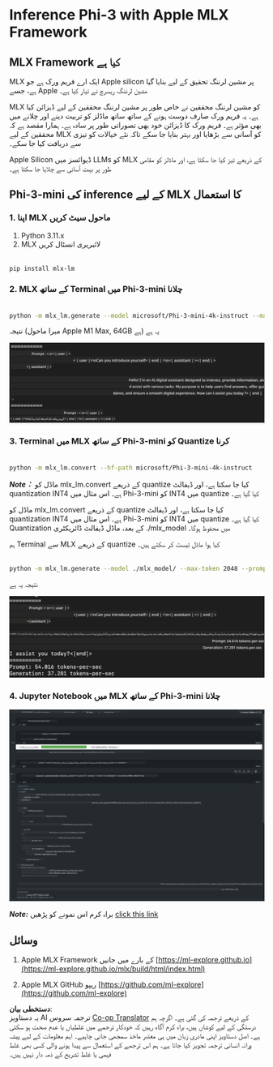 <!--
CO_OP_TRANSLATOR_METADATA:
{
  "original_hash": "dcb656f3d206fc4968e236deec5d4384",
  "translation_date": "2025-05-07T14:37:17+00:00",
  "source_file": "md/01.Introduction/03/MLX_Inference.md",
  "language_code": "ur"
}
-->
# **Inference Phi-3 with Apple MLX Framework**

## **MLX Framework کیا ہے**

MLX ایک ارے فریم ورک ہے جو Apple silicon پر مشین لرننگ تحقیق کے لیے بنایا گیا ہے، جسے Apple مشین لرننگ ریسرچ نے تیار کیا ہے۔

MLX کو مشین لرننگ محققین نے خاص طور پر مشین لرننگ محققین کے لیے ڈیزائن کیا ہے۔ یہ فریم ورک صارف دوست ہونے کے ساتھ ساتھ ماڈلز کو تربیت دینے اور چلانے میں بھی مؤثر ہے۔ فریم ورک کا ڈیزائن خود بھی تصوراتی طور پر سادہ ہے۔ ہمارا مقصد ہے کہ محققین کے لیے MLX کو آسانی سے بڑھایا اور بہتر بنایا جا سکے تاکہ نئے خیالات کو تیزی سے دریافت کیا جا سکے۔

Apple Silicon ڈیوائسز میں LLMs کو MLX کے ذریعے تیز کیا جا سکتا ہے، اور ماڈلز کو مقامی طور پر بہت آسانی سے چلایا جا سکتا ہے۔

## **Phi-3-mini کی inference کے لیے MLX کا استعمال**

### **1. اپنا MLX ماحول سیٹ کریں**

1. Python 3.11.x  
2. MLX لائبریری انسٹال کریں

```bash

pip install mlx-lm

```

### **2. MLX کے ساتھ Terminal میں Phi-3-mini چلانا**

```bash

python -m mlx_lm.generate --model microsoft/Phi-3-mini-4k-instruct --max-token 2048 --prompt  "<|user|>\nCan you introduce yourself<|end|>\n<|assistant|>"

```

نتیجہ (میرا ماحول Apple M1 Max, 64GB ہے) یہ ہے

![Terminal](../../../../../translated_images/01.5cf57df8f7407cf9281c0237f4e69c3728b8817253aad0835d14108b07c83c88.ur.png)

### **3. Terminal میں MLX کے ساتھ Phi-3-mini کو Quantize کرنا**

```bash

python -m mlx_lm.convert --hf-path microsoft/Phi-3-mini-4k-instruct

```

***Note：*** ماڈل کو mlx_lm.convert کے ذریعے quantize کیا جا سکتا ہے، اور ڈیفالٹ quantization INT4 ہے۔ اس مثال میں Phi-3-mini کو INT4 میں quantize کیا گیا ہے۔

ماڈل کو mlx_lm.convert کے ذریعے quantize کیا جا سکتا ہے، اور ڈیفالٹ quantization INT4 ہے۔ اس مثال میں Phi-3-mini کو INT4 میں quantize کیا گیا ہے۔ Quantization کے بعد، ماڈل ڈیفالٹ ڈائریکٹری ./mlx_model میں محفوظ ہوگا۔

ہم Terminal سے MLX کے ذریعے quantize کیا ہوا ماڈل ٹیسٹ کر سکتے ہیں۔

```bash

python -m mlx_lm.generate --model ./mlx_model/ --max-token 2048 --prompt  "<|user|>\nCan you introduce yourself<|end|>\n<|assistant|>"

```

نتیجہ یہ ہے

![INT4](../../../../../translated_images/02.7b188681a8eadbc111aba8d8006e4b3671788947a99a46329261e169dd2ec29f.ur.png)

### **4. Jupyter Notebook میں MLX کے ساتھ Phi-3-mini چلانا**

![Notebook](../../../../../translated_images/03.b9705a3a5aaa89f9eb0ca04c1a4565dfe4a5e8cc68604227d2eab149fef1d3c7.ur.png)

***Note:*** براہ کرم اس نمونے کو پڑھیں [click this link](../../../../../code/03.Inference/MLX/MLX_DEMO.ipynb)

## **وسائل**

1. Apple MLX Framework کے بارے میں جانیں [https://ml-explore.github.io](https://ml-explore.github.io/mlx/build/html/index.html)

2. Apple MLX GitHub ریپو [https://github.com/ml-explore](https://github.com/ml-explore)

**دستخطی بیان**:  
یہ دستاویز AI ترجمہ سروس [Co-op Translator](https://github.com/Azure/co-op-translator) کے ذریعے ترجمہ کی گئی ہے۔ اگرچہ ہم درستگی کے لیے کوشاں ہیں، براہ کرم آگاہ رہیں کہ خودکار ترجمے میں غلطیاں یا عدم صحت ہو سکتی ہے۔ اصل دستاویز اپنی مادری زبان میں ہی معتبر ماخذ سمجھی جانی چاہیے۔ اہم معلومات کے لیے پیشہ ورانہ انسانی ترجمہ تجویز کیا جاتا ہے۔ ہم اس ترجمے کے استعمال سے پیدا ہونے والی کسی بھی غلط فہمی یا غلط تشریح کے ذمہ دار نہیں ہیں۔